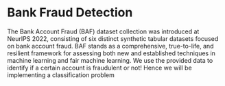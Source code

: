 # Bank Fraud Detection
The Bank Account Fraud (BAF) dataset collection was introduced at NeurIPS 2022, consisting of six distinct synthetic tabular datasets focused on bank account fraud. BAF stands as a
comprehensive, true-to-life, and resilient framework for assessing both new and established techniques in machine learning and fair machine learning. We use the provided data to identify if a certain account is fraudulent or not! Hence we will be implementing a classification problem
